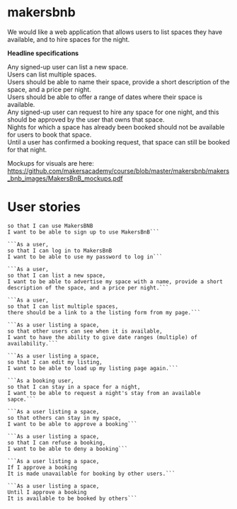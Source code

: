 # makersbnb

We would like a web application that allows users to list spaces they have available, and to hire spaces for the night.


**Headline specifications**

Any signed-up user can list a new space.<br/>
Users can list multiple spaces.<br/>
Users should be able to name their space, provide a short description of the space, and a price per night.<br/>
Users should be able to offer a range of dates where their space is available.<br/>
Any signed-up user can request to hire any space for one night, and this should be approved by the user that owns that space.<br/>
Nights for which a space has already been booked should not be available for users to book that space.<br/>
Until a user has confirmed a booking request, that space can still be booked for that night.<br/>

Mockups for visuals are here: https://github.com/makersacademy/course/blob/master/makersbnb/makers_bnb_images/MakersBnB_mockups.pdf

# User stories

```As a user,
so that I can use MakersBNB
I want to be able to sign up to use MakersBnB```

```As a user,
so that I can log in to MakersBnB
I want to be able to use my password to log in```

```As a user,
so that I can list a new space,
I want to be able to advertise my space with a name, provide a short description of the space, and a price per night.```

```As a user,
so that I can list multiple spaces,
there should be a link to a the listing form from my page.```

```As a user listing a space,
so that other users can see when it is available,
I want to have the ability to give date ranges (multiple) of availability.```

```As a user listing a space,
so that I can edit my listing,
I want to be able to load up my listing page again.```

```As a booking user,
so that I can stay in a space for a night,
I want to be able to request a night's stay from an available sapce.```

```As a user listing a space,
so that others can stay in my space,
I want to be able to approve a booking```

```As a user listing a space,
so that I can refuse a booking,
I want to be able to deny a booking```

```As a user listing a space,
If I approve a booking
It is made unavailable for booking by other users.```

```As a user listing a space,
Until I approve a booking
It is available to be booked by others```

